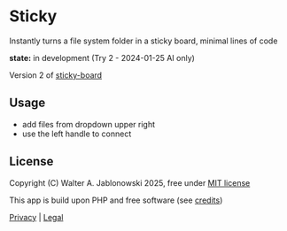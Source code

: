 # Sticky

Instantly turns a file system folder in a sticky board, minimal lines of code

**state:** in development (Try 2 - 2024-01-25 AI only)

Version 2 of [sticky-board](https://github.com/walter-a-jablonowski/sticky-board)

## Usage

- add files from dropdown upper right
- use the left handle to connect

## License

Copyright (C) Walter A. Jablonowski 2025, free under [MIT license](LICENSE)

This app is build upon PHP and free software (see [credits](credits.md))

[Privacy](https://walter-a-jablonowski.github.io/privacy.html) | [Legal](https://walter-a-jablonowski.github.io/imprint.html)
